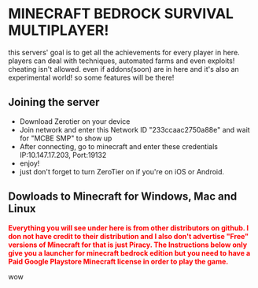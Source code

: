 # MINECRAFT BEDROCK SURVIVAL MULTIPLAYER!
this servers' goal is to get all the achievements for every player in here.
players can deal with techniques, automated farms and even exploits! cheating isn't allowed.
even if addons(soon) are in here and it's also an experimental world! so some features will be there!

## Joining the server
* Download Zerotier on your device
* Join network and enter this Network ID "233ccaac2750a88e" and wait for "MCBE SMP" to show up
* After connecting, go to minecraft and enter these credentials IP:10.147.17.203, Port:19132
* enjoy!
* just don't forget to turn ZeroTier on if you're on iOS or Android.

## Dowloads to Minecraft for Windows, Mac and Linux
<span style="color:red; font-weight:bold;">
Everything you will see under here is from other distributors on github. I don not have credit to their distribution and I also don't advertise "Free" versions of Minecraft for that is just Piracy. The Instructions below only give you a launcher for minecraft bedrock edition but you need to have a Paid Google Playstore Minecraft license in order to play the game.
</span>


wow